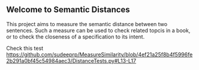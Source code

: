 ## Welcome to Semantic Distances

This project aims to measure the semantic distance between two sentences. Such a measure can be used to check related topcis in a book, or to check the closeness of a specification to its intent.

Check this test
https://github.com/sudeeprp/MeasureSimilarity/blob/4ef21a25f8b4f5996fe2b291a0bf45c54984aec3/DistanceTests.py#L13-L17
